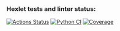 ### Hexlet tests and linter status:
[![Actions Status](https://github.com/Morphius-IG/python-project-50/actions/workflows/hexlet-check.yml/badge.svg)](https://github.com/Morphius-IG/python-project-50/actions)
[![Python CI](https://github.com/Morphius-IG/python-project-50/actions/workflows/pyci.yml/badge.svg)](https://github.com/Morphius-IG/python-project-50/actions/workflows/pyci.yml)
[![Coverage](https://sonarcloud.io/api/project_badges/measure?project=Morphius-IG_python-project-50&metric=coverage)](https://sonarcloud.io/summary/new_code?id=Morphius-IG_python-project-50)
